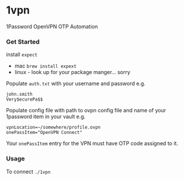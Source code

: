 # 1vpn 
1Password OpenVPN OTP Automation

### Get Started
install `expect`
- mac `brew install expext`
- linux - look up for your package manger... sorry

Populate `auth.txt` with your username and password e.g. 
```
john.smith
Very$ecurePa$$
```
Populate config file with path to ovpn config file and name of your 1password item in your vault
e.g.
```
vpnLocation=~/somewhere/profile.ovpn
onePassItem="OpenVPN Connect"
```

Your `onePassItem` entry for the VPN must have OTP code assigned to it.

### Usage
To connect `./1vpn`
